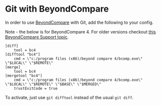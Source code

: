 # Git with BeyondCompare

In order to use [BeyondCompare](http://www.scootersoftware.com) with Git, add the following to your config.

Note - the below is for BeyondCompare 4. For older versions checkout [this BeyondCompare Support topic](http://www.scootersoftware.com/support.php?zz=kb_vcs).

```
[diff]
    tool = bc4
[difftool "bc4"]
    cmd = \"c:/program files (x86)/beyond compare 4/bcomp.exe\" \"$LOCAL\" \"$REMOTE\"
[merge]
    tool = bc4
[mergetool "bc4"]
    cmd = \"c:/program files (x86)/beyond compare 4/bcomp.exe\" \"$LOCAL\" \"$REMOTE\" \"$BASE\" \"$MERGED\"
    trustExitCode = true
```

To activate, just use `git difftool` instead of the usual `git diff`.